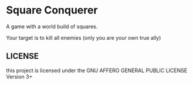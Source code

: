 # Square Conquerer

A game with a world build of squares.

Your target is to kill all enemies (only you are your own true ally)

## LICENSE

this project is licensed under the GNU AFFERO GENERAL PUBLIC LICENSE Version 3+
